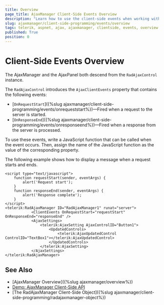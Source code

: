 ```yaml
---
title: Overview
page_title: AjaxManager Client-Side Events Overview
description: "Learn how to use the client-side events when working with Telerik UI for ASP.NET AJAX."
slug: ajaxmanager/client-side-programming/events/overview
tags: telerik, aspnet, ajax, ajaxmanager, clientside, events, overview
published: True
position: 0
---
```


# Client-Side Events Overview


The AjaxManager and the AjaxPanel both descend from the `RadAjaxControl` instance. 

The `RadAjaxControl` introduces the `AjaxClientEvents` property that contains the following events:

* [`OnRequestStart`]({%slug ajaxmanager/client-side-programming/events/onrequeststart%})&mdash;Fired when a request to the server is started.
* [`OnResponseEnd`]({%slug ajaxmanager/client-side-programming/events/onresponseend%})&mdash;Fired when a response from the server is processed.

To use these events, write a JavaScript function that can be called when the event occurs. Then, assign the name of the JavaScript function as the value of the corresponding property.

The following example shows how to display a message when a request starts and ends.

````ASP.NET
<script type="text/javascript">
	function requestStart(sender, eventArgs) {
	    alert('Request start');
	}
	function responseEnd(sender, eventArgs) {
	    alert('Response complete');
	}
</script>
<telerik:RadAjaxManager ID="RadAjaxManager1" runat="server">
	        <ClientEvents OnRequestStart="requestStart" OnResponseEnd="responseEnd" />
	        <AjaxSettings>
	            <telerik:AjaxSetting AjaxControlID="Button1">
	                <UpdatedControls>
	                    <telerik:AjaxUpdatedControl ControlID="TextBox1"></telerik:AjaxUpdatedControl>
	                </UpdatedControls>
	            </telerik:AjaxSetting>
	        </AjaxSettings>
</telerik:RadAjaxManager>
````


## See Also 

* [AjaxManager Overview]({%slug ajaxmanager/overview%})
* [Demo: AjaxManager Client-Side API](https://demos.telerik.com/aspnet-ajax/ajax/examples/manager/clientsideapi/defaultcs.aspx)
* [The RadAjaxManager Client-Side Object]({%slug ajaxmanager/client-side-programming/radajaxmanager-object%})
